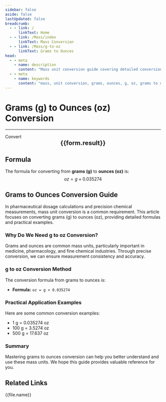 ```yaml
---
sidebar: false
aside: false
lastUpdated: false
breadcrumb:
  - - link: /
      linkText: Home
  - - link: /Mass/index
      linkText: Mass Conversion
  - - link: /Mass/g-to-oz
      linkText: Grams to Ounces
head:
  - - meta
    - name: description
      content: "Mass unit conversion guide covering detailed conversion formulas and explanations from grams (g) to ounces (oz)."
  - - meta
    - name: keywords
      content: "mass, unit conversion, grams, ounces, g, oz, grams to ounces, mass conversion guide"
---
```

# Grams (g) to Ounces (oz) Conversion
---
<script setup>
import { onMounted, reactive, inject, ref } from 'vue'
import { NButton, NForm, NFormItem, NInput, NInputNumber, NSelect, NCard, useMessage,NGrid ,NGi } from 'naive-ui'
import { defineClientComponent } from 'vitepress'
import { Mass } from '../files';

const convert = inject('convert')

const form = reactive({
  number: null,
  result: '',
})

const convertHandler = () => {
  if (form.number !== null && !isNaN(form.number)) {
    const convertedValue = parseFloat(form.number) * 0.035274
    form.result = `${form.number}g = ${convertedValue.toFixed(4)}oz`
  } else {
    form.result = 'Please enter a valid number.'
  }
}
</script>

<n-form size="large" :model="form">
  <n-form-item label="Grams (g)">
    <n-input-number v-model:value="form.number" placeholder="Enter grams" style="width: 100%" />
  </n-form-item>
  <n-form-item>
    <n-button type="info" @click="convertHandler" block>Convert</n-button>
  </n-form-item>
</n-form>

<n-card  embedded :bordered="false" hoverable>
  <div  style="text-align:center;font-size:20px;">
    <strong>{{form.result}}</strong>
  </div>
</n-card>

## Formula

The formula for converting from **grams (g)** to **ounces (oz)** is:
$$ oz = g \times 0.035274 $$

## Grams to Ounces Conversion Guide

In pharmaceutical dosage calculations and precision chemical measurements, mass unit conversion is a common requirement. This article focuses on converting grams (g) to ounces (oz), providing detailed formulas and practical examples.

### Why Do We Need g to oz Conversion?

Grams and ounces are common mass units, particularly important in medicine, pharmacology, and fine chemical industries. Through precise conversion, we can ensure measurement consistency and accuracy.

### g to oz Conversion Method

The conversion formula from grams to ounces is:

- **Formula:** `oz = g × 0.035274`

### Practical Application Examples

Here are some common conversion examples:

- 1 g = 0.035274 oz
- 100 g = 3.5274 oz
- 500 g = 17.637 oz

### Summary

Mastering grams to ounces conversion can help you better understand and use these mass units. We hope this guide provides valuable reference for you.

## Related Links
<n-grid x-gap="12" :cols="2">
  <n-gi v-for="(file, index) in Mass" :key="index">
    <n-button
      text
      tag="a"
      :href="file.path"
      type="info"
    >
      {{file.name}}
    </n-button>
  </n-gi>
</n-grid>